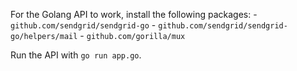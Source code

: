 For the Golang API to work, install the following packages:
	- `github.com/sendgrid/sendgrid-go`
	- `github.com/sendgrid/sendgrid-go/helpers/mail`
	- `github.com/gorilla/mux`

Run the API with `go run app.go`.